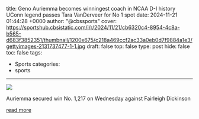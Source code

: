 title: Geno Auriemma becomes winningest coach in NCAA D-I history UConn legend passes Tara VanDerveer for No 1 spot
date: 2024-11-21 01:44:28 +0000
author: "@cbssports"
cover: https://sportshub.cbsistatic.com/i/r/2024/11/21/cb6320c4-8954-4c8a-b565-d683f3852351/thumbnail/1200x675/c218a469ccf2ac33a0eb0d7f9884a1e3/gettyimages-2131737477-1-1.jpg
draft: false
top: false
type: post
hide: false
toc: false
tags:
  - Sports
categories:
  - sports
---

![](https://sportshub.cbsistatic.com/i/r/2024/11/21/cb6320c4-8954-4c8a-b565-d683f3852351/thumbnail/1200x675/c218a469ccf2ac33a0eb0d7f9884a1e3/gettyimages-2131737477-1-1.jpg)

Auriemma secured win No. 1,217 on Wednesday against Fairleigh Dickinson

[read more](https://www.cbssports.com/womens-college-basketball/news/geno-auriemma-becomes-winningest-coach-in-ncaa-d-i-history-uconn-legend-passes-tara-vanderveer-for-no-1-spot/)
